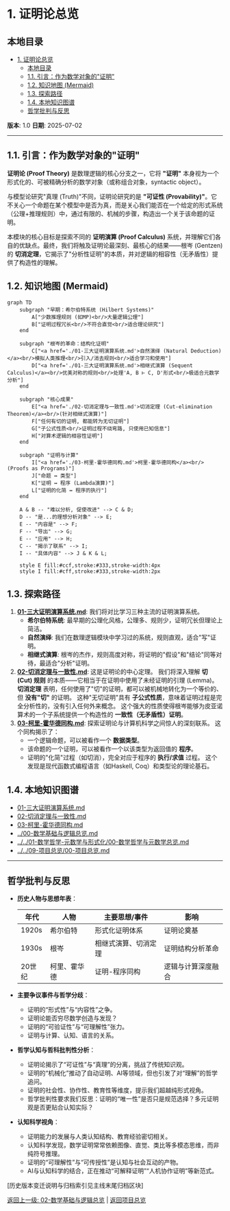 # 1. 证明论总览

## 本地目录

- [1. 证明论总览](#1-证明论总览)
  - [本地目录](#本地目录)
  - [1.1. 引言：作为数学对象的"证明"](#11-引言作为数学对象的证明)
  - [1.2. 知识地图 (Mermaid)](#12-知识地图-mermaid)
  - [1.3. 探索路径](#13-探索路径)
  - [1.4. 本地知识图谱](#14-本地知识图谱)
  - [哲学批判与反思](#哲学批判与反思)

**版本**: 1.0
**日期**: 2025-07-02

---

## 1.1. 引言：作为数学对象的"证明"

**证明论 (Proof Theory)** 是数理逻辑的核心分支之一，它将 **"证明"** 本身视为一个形式化的、可被精确分析的数学对象（或称组合对象，syntactic object）。

与模型论研究"真理 (Truth)"不同，证明论研究的是 **"可证性 (Provability)"**。它不关心一个命题在某个模型中是否为真，而是关心我们能否在一个给定的形式系统（公理+推理规则）中，通过有限的、机械的步骤，构造出一个关于该命题的证明。

本模块的核心目标是探索不同的 **证明演算 (Proof Calculus)** 系统，并理解它们各自的优缺点。最终，我们将触及证明论最深刻、最核心的结果——根岑 (Gentzen) 的 **切消定理**，它揭示了"分析性证明"的本质，并对逻辑的相容性（无矛盾性）提供了构造性的理解。

## 1.2. 知识地图 (Mermaid)

```mermaid
graph TD
    subgraph "早期：希尔伯特系统 (Hilbert Systems)"
        A["少数推理规则 (如MP)<br/>大量逻辑公理"]
        B["证明过程冗长<br/>不符合直觉<br/>适合理论研究"]
    end

    subgraph "根岑的革命：结构化证明"
        C["<a href='./01-三大证明演算系统.md'>自然演绎 (Natural Deduction)</a><br/>模拟人类推理<br/>引入/消去规则<br/>适合学习和使用"]
        D["<a href='./01-三大证明演算系统.md'>相继式演算 (Sequent Calculus)</a><br/>优美对称的规则<br/>处理'A, B ⊢ C, D'形式<br/>极适合元数学分析"]
    end

    subgraph "核心成果"
        E["<a href='./02-切消定理与一致性.md'>切消定理 (Cut-elimination Theorem)</a><br/>(针对相继式演算)"]
        F["任何有切的证明, 都能转为无切证明"]
        G["子公式性质<br/>证明过程不绕弯路, 只使用已知信息"]
        H["对算术逻辑的相容性证明"]
    end

    subgraph "证明与计算"
        I["<a href='./03-柯里-霍华德同构.md'>柯里-霍华德同构</a><br/>(Proofs as Programs)"]
        J["命题 ↔ 类型"]
        K["证明 ↔ 程序 (Lambda演算)"]
        L["证明的化简 ↔ 程序的执行"]
    end

    A & B -- "难以分析, 促使改进" --> C & D;
    D -- "是...的理想分析对象" --> E;
    E -- "内容是" --> F;
    F -- "导出" --> G;
    E -- "应用" --> H;
    C -- "揭示了联系" --> I;
    I -- "具体内容" --> J & K & L;

    style E fill:#ccf,stroke:#333,stroke-width:4px
    style I fill:#cff,stroke:#333,stroke-width:2px
```

## 1.3. 探索路径

1. **[01-三大证明演算系统.md](./01-三大证明演算系统.md)**: 我们将对比学习三种主流的证明演算系统。
    - **希尔伯特系统**: 最早期的公理化风格，公理多、规则少，证明冗长但理论上简洁。
    - **自然演绎**: 我们在数理逻辑模块中学习过的系统，规则直观，适合"写"证明。
    - **相继式演算**: 根岑的杰作，规则高度对称，将证明的"假设"和"结论"同等对待，最适合"分析"证明。
2. **[02-切消定理与一致性.md](./02-切消定理与一致性.md)**: 这是证明论的中心定理。
    我们将深入理解 **切 (Cut) 规则** 的本质——它相当于在证明中使用了未经证明的引理 (Lemma)。
    **切消定理** 表明，任何使用了"切"的证明，都可以被机械地转化为一个等价的、但 **没有"切"** 的证明。
    这种"无切证明"具有 **子公式性质**，意味着证明过程是完全分析性的，没有引入任何外来概念。
    这个强大的性质使得根岑能够为皮亚诺算术的一个子系统提供一个构造性的 **一致性（无矛盾性）证明**。
3. **[03-柯里-霍华德同构.md](./03-柯里-霍华德同构.md)**: 探索证明论与计算机科学之间惊人的深刻联系。
    这个同构揭示了：
    - 一个逻辑命题，可以被看作一个 **数据类型**。
    - 该命题的一个证明，可以被看作一个以该类型为返回值的 **程序**。
    - 证明的"化简"过程（如切消），完全对应于程序的 **执行/求值** 过程。
    这个发现是现代函数式编程语言（如Haskell, Coq）和类型论的理论基石。

## 1.4. 本地知识图谱

- [01-三大证明演算系统.md](./01-三大证明演算系统.md)
- [02-切消定理与一致性.md](./02-切消定理与一致性.md)
- [03-柯里-霍华德同构.md](./03-柯里-霍华德同构.md)
- [../00-数学基础与逻辑总览.md](../00-数学基础与逻辑总览.md)
- [../../01-数学哲学-元数学与形式化/00-数学哲学与元数学总览.md](../../01-数学哲学-元数学与形式化/00-数学哲学与元数学总览.md)
- [../../09-项目总览/00-项目总览.md](../../09-项目总览/00-项目总览.md)

---

## 哲学批判与反思

- **历史人物与思想年表**：

  | 年代 | 人物 | 主要思想/事件 | 影响 |
  |------|------|---------------|------|
  | 1920s | 希尔伯特 | 形式化证明体系 | 证明论奠基 |
  | 1930s | 根岑 | 相继式演算、切消定理 | 证明结构分析革命 |
  | 20世纪 | 柯里、霍华德 | 证明-程序同构 | 逻辑与计算深度融合 |

- **主要争议事件与哲学分歧**：
  - 证明的“形式性”与“内容性”之争。
  - 证明论能否穷尽数学创造与发现？
  - 证明的“可验证性”与“可理解性”张力。
  - 证明与计算、认知、语言的关系。

- **哲学认知与哲科批判性分析**：
  - 证明论揭示了“可证性”与“真理”的分离，挑战了传统知识观。
  - 证明的“机械化”推动了自动证明、AI等领域，但也引发了对“理解”的哲学追问。
  - 证明的社会性、协作性、教育性等维度，提示我们超越纯形式视角。
  - 哲学批判性要求我们反思：证明的“唯一性”是否只是规范选择？多元证明观是否更贴合认知实际？

- **认知科学视角**：
  - 证明能力的发展与人类认知结构、教育经验密切相关。
  - 认知科学发现，数学证明常常依赖图像、直觉、类比等多模态思维，而非纯符号推理。
  - 证明的“可理解性”与“可传授性”是认知与社会互动的产物。
  - AI与认知科学的结合，正在推动“可解释证明”“人机协作证明”等新范式。

[历史版本变迁说明与归档索引见主线末尾归档区块]

[返回上一级: 02-数学基础与逻辑总览](../00-数学基础与逻辑总览.md) | [返回项目总览](../../09-项目总览/00-项目总览.md)
